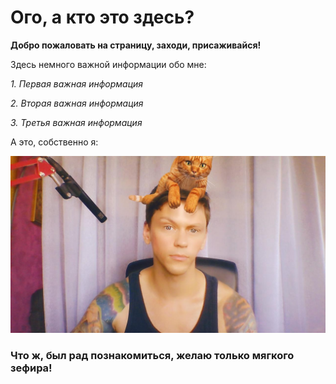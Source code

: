 # Ого, а кто это здесь?

**Добро пожаловать на страницу, заходи, присаживайся!**

Здесь немного важной информации обо мне:

*1. Первая важная информация*

*2. Вторая важная информация*

*3. Третья важная информация*

А это, собственно я:

![i](/Что%20за.jpg)

### Что ж, был рад познакомиться, желаю только мягкого зефира!